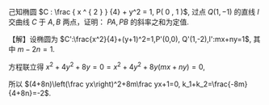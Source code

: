 己知椭圆 $C : \frac { x ^ { 2 } } {4} + y^2 = 1, P( 0 , 1 )$, 过点 $Q( 1 , - 1 )$ 的直线 $l$ 交曲线 $C$ 于 $A , B$ 两点，证明： $PA , PB$ 的斜率之和为定值.

【解】设椭圆为 $C':\frac{x^2}{4}+(y+1)^2=1,P'(0,0), Q'(1,-2),l':mx+ny=1$, 其中 $m-2n=1$.

方程联立得 $x^2+4y^2+8y=0=x^2+4y^2+8y(mx+ny)=0$,
    
所以 $(4+8n)\left(\frac yx\right)^2+8m\frac yx+1=0, k_1+k_2=\frac{-8m}{4+8n}=-2$.
